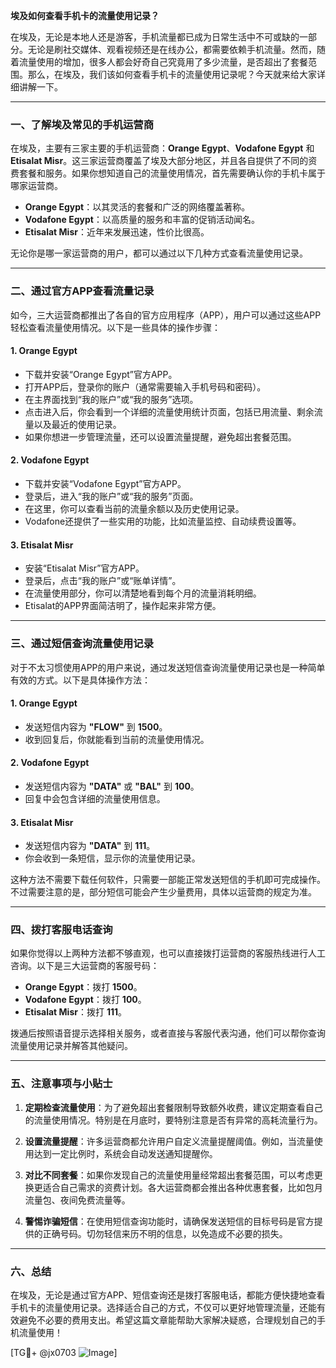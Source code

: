 **埃及如何查看手机卡的流量使用记录？**

在埃及，无论是本地人还是游客，手机流量都已成为日常生活中不可或缺的一部分。无论是刷社交媒体、观看视频还是在线办公，都需要依赖手机流量。然而，随着流量使用的增加，很多人都会好奇自己究竟用了多少流量，是否超出了套餐范围。那么，在埃及，我们该如何查看手机卡的流量使用记录呢？今天就来给大家详细讲解一下。

---

### **一、了解埃及常见的手机运营商**
在埃及，主要有三家主要的手机运营商：**Orange Egypt**、**Vodafone Egypt** 和 **Etisalat Misr**。这三家运营商覆盖了埃及大部分地区，并且各自提供了不同的资费套餐和服务。如果你想知道自己的流量使用情况，首先需要确认你的手机卡属于哪家运营商。

- **Orange Egypt**：以其灵活的套餐和广泛的网络覆盖著称。
- **Vodafone Egypt**：以高质量的服务和丰富的促销活动闻名。
- **Etisalat Misr**：近年来发展迅速，性价比很高。

无论你是哪一家运营商的用户，都可以通过以下几种方式查看流量使用记录。

---

### **二、通过官方APP查看流量记录**

如今，三大运营商都推出了各自的官方应用程序（APP），用户可以通过这些APP轻松查看流量使用情况。以下是一些具体的操作步骤：

#### 1. **Orange Egypt**
   - 下载并安装“Orange Egypt”官方APP。
   - 打开APP后，登录你的账户（通常需要输入手机号码和密码）。
   - 在主界面找到“我的账户”或“我的服务”选项。
   - 点击进入后，你会看到一个详细的流量使用统计页面，包括已用流量、剩余流量以及最近的使用记录。
   - 如果你想进一步管理流量，还可以设置流量提醒，避免超出套餐范围。

#### 2. **Vodafone Egypt**
   - 下载并安装“Vodafone Egypt”官方APP。
   - 登录后，进入“我的账户”或“我的服务”页面。
   - 在这里，你可以查看当前的流量余额以及历史使用记录。
   - Vodafone还提供了一些实用的功能，比如流量监控、自动续费设置等。

#### 3. **Etisalat Misr**
   - 安装“Etisalat Misr”官方APP。
   - 登录后，点击“我的账户”或“账单详情”。
   - 在流量使用部分，你可以清楚地看到每个月的流量消耗明细。
   - Etisalat的APP界面简洁明了，操作起来非常方便。

---

### **三、通过短信查询流量使用记录**

对于不太习惯使用APP的用户来说，通过发送短信查询流量使用记录也是一种简单有效的方式。以下是具体操作方法：

#### 1. **Orange Egypt**
   - 发送短信内容为 **"FLOW"** 到 **1500**。
   - 收到回复后，你就能看到当前的流量使用情况。

#### 2. **Vodafone Egypt**
   - 发送短信内容为 **"DATA"** 或 **"BAL"** 到 **100**。
   - 回复中会包含详细的流量使用信息。

#### 3. **Etisalat Misr**
   - 发送短信内容为 **"DATA"** 到 **111**。
   - 你会收到一条短信，显示你的流量使用记录。

这种方法不需要下载任何软件，只需要一部能正常发送短信的手机即可完成操作。不过需要注意的是，部分短信可能会产生少量费用，具体以运营商的规定为准。

---

### **四、拨打客服电话查询**

如果你觉得以上两种方法都不够直观，也可以直接拨打运营商的客服热线进行人工咨询。以下是三大运营商的客服号码：

- **Orange Egypt**：拨打 **1500**。
- **Vodafone Egypt**：拨打 **100**。
- **Etisalat Misr**：拨打 **111**。

拨通后按照语音提示选择相关服务，或者直接与客服代表沟通，他们可以帮你查询流量使用记录并解答其他疑问。

---

### **五、注意事项与小贴士**

1. **定期检查流量使用**：为了避免超出套餐限制导致额外收费，建议定期查看自己的流量使用情况。特别是在月底时，要特别注意是否有异常的高耗流量行为。
   
2. **设置流量提醒**：许多运营商都允许用户自定义流量提醒阈值。例如，当流量使用达到一定比例时，系统会自动发送通知提醒你。

3. **对比不同套餐**：如果你发现自己的流量使用量经常超出套餐范围，可以考虑更换更适合自己需求的资费计划。各大运营商都会推出各种优惠套餐，比如包月流量包、夜间免费流量等。

4. **警惕诈骗短信**：在使用短信查询功能时，请确保发送短信的目标号码是官方提供的正确号码。切勿轻信来历不明的信息，以免造成不必要的损失。

---

### **六、总结**

在埃及，无论是通过官方APP、短信查询还是拨打客服电话，都能方便快捷地查看手机卡的流量使用记录。选择适合自己的方式，不仅可以更好地管理流量，还能有效避免不必要的费用支出。希望这篇文章能帮助大家解决疑惑，合理规划自己的手机流量使用！

[TG💪+ @jx0703 ![Image](https://github.com/user-attachments/assets/dbca1d08-cadb-493c-b0ec-ad6f7a83f270)]